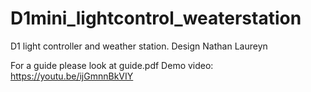 # D1mini_lightcontrol_weaterstation
D1 light controller and weather station.
Design Nathan Laureyn

For a guide please look at guide.pdf
Demo video: https://youtu.be/ijGmnnBkVIY
